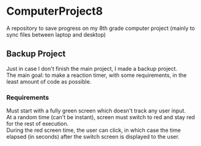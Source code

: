 # ComputerProject8
A repository to save progress on my 8th grade computer project (mainly to sync files between laptop and desktop)  
## Backup Project
Just in case I don't finish the main project, I made a backup project.  
The main goal: to make a reaction timer, with some requirements, in the least amount of code as possible.  
### Requirements
Must start with a fully green screen which doesn't track any user input.  
At a random time (can't be instant), screen must switch to red and stay red for the rest of execution.  
During the red screen time, the user can click, in which case the time elapsed (in seconds) after the switch screen is displayed to the user.
